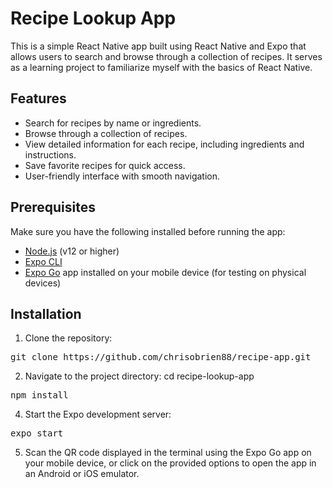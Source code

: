 # Recipe Lookup App

This is a simple React Native app built using React Native and Expo that allows users to search and browse through a collection of recipes. It serves as a learning project to familiarize myself with the basics of React Native.

## Features

- Search for recipes by name or ingredients.
- Browse through a collection of recipes.
- View detailed information for each recipe, including ingredients and instructions.
- Save favorite recipes for quick access.
- User-friendly interface with smooth navigation.

## Prerequisites

Make sure you have the following installed before running the app:

- [Node.js](https://nodejs.org) (v12 or higher)
- [Expo CLI](https://expo.io/tools#cli)
- [Expo Go](https://expo.io/client) app installed on your mobile device (for testing on physical devices)

## Installation

1. Clone the repository:
<pre>
git clone https://github.com/chrisobrien88/recipe-app.git
</pre>

2. Navigate to the project directory:
cd recipe-lookup-app
<pre>
npm install
</pre>

4. Start the Expo development server:
<pre>
expo start
</pre>

5. Scan the QR code displayed in the terminal using the Expo Go app on your mobile device, or click on the provided options to open the app in an Android or iOS emulator.
